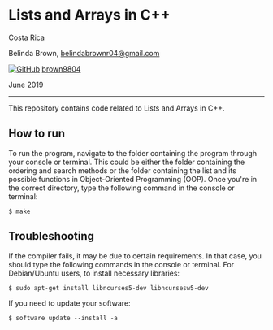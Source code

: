 # Lists and Arrays in C++

Costa Rica

Belinda Brown, belindabrownr04@gmail.com

[![GitHub](https://img.shields.io/badge/--181717?logo=github&logoColor=ffffff)](https://github.com/)
[brown9804](https://github.com/brown9804)

June 2019

----------

This repository contains code related to Lists and Arrays in C++. 

## How to run

To run the program, navigate to the folder containing the program through your console or terminal. This could be either the folder containing the ordering and search methods or the folder containing the list and its possible functions in Object-Oriented Programming (OOP). Once you're in the correct directory, type the following command in the console or terminal:

```
$ make
```

## Troubleshooting

If the compiler fails, it may be due to certain requirements. In that case, you should type the following commands in the console or terminal. For Debian/Ubuntu users, to install necessary libraries:

```
$ sudo apt-get install libncurses5-dev libncursesw5-dev
```

If you need to update your software:

```
$ software update --install -a

```
